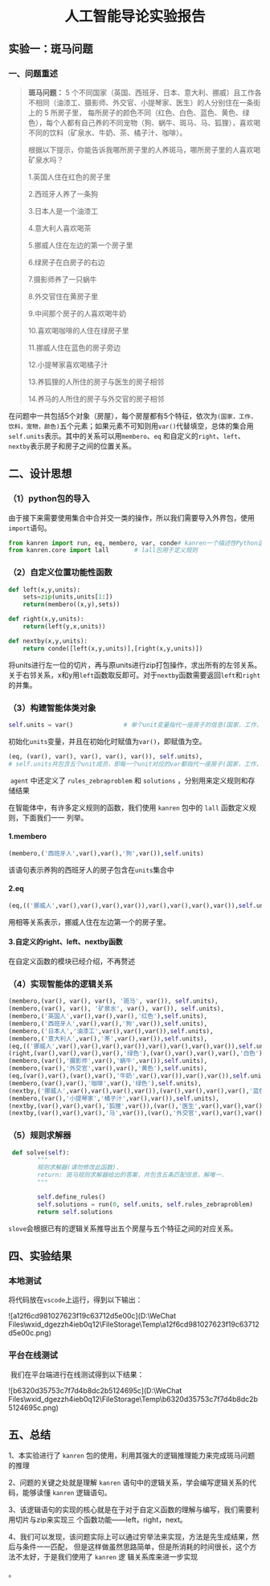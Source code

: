 # <center>人工智能导论实验报告<center>

## 实验一：斑马问题

### 一、问题重述

>**斑马问题：** 5 个不同国家（英国、西班牙、日本、意大利、挪威）且工作各不相同（油漆工、摄影师、外交官、小提琴家、医生）的人分别住在一条街上的 5 所房子里，
>每所房子的颜色不同（红色、白色、蓝色、黄色、绿色），每个人都有自己养的不同宠物（狗、蜗牛、斑马、马、狐狸），喜欢喝不同的饮料（矿泉水、牛奶、茶、橘子汁、咖啡）。
>
>根据以下提示，你能告诉我哪所房子里的人养斑马，哪所房子里的人喜欢喝矿泉水吗？
>
>1.英国人住在红色的房子里 
>
>2.西班牙人养了一条狗 
>
>3.日本人是一个油漆工 
>
>4.意大利人喜欢喝茶 
>
>5.挪威人住在左边的第一个房子里 
>
>6.绿房子在白房子的右边
>
>7.摄影师养了一只蜗牛
>
>8.外交官住在黄房子里 
>
>9.中间那个房子的人喜欢喝牛奶
>
>10.喜欢喝咖啡的人住在绿房子里 
>
>11.挪威人住在蓝色的房子旁边 
>
>12.小提琴家喜欢喝橘子汁 
>
>13.养狐狸的人所住的房子与医生的房子相邻 
>
>14.养马的人所住的房子与外交官的房子相邻

​	在问题中一共包括5个对象（房屋），每个房屋都有5个特征，依次为`(国家，工作，饮料，宠物，颜色)`五个元素；如果元素不可知则用`var()`代替填空，总体的集合用`self.units`表示。其中的关系可以用`membero`、`eq` 和自定义的`right`、`left`、 `nextby`表示房子和房子之间的位置关系。



## 二、设计思想

### （1）python包的导入

​	由于接下来需要使用集合中合并交一类的操作，所以我们需要导入外界包，使用`import`语句。

```python
from kanren import run, eq, membero, var, conde# kanren一个描述性Python逻辑
from kanren.core import lall       # lall包用于定义规则             
```

### （2）自定义位置功能性函数

```python
def left(x,y,units):
    sets=zip(units,units[1:])
    return(membero((x,y),sets))

def right(x,y,units):
    return(left(y,x,units))

def nextby(x,y,units):
    return conde([left(x,y,units)],[right(x,y,units)])
```

​	将units进行左一位的切片，再与原units进行zip打包操作，求出所有的左邻关系。关于右邻关系，x和y用`left`函数取反即可。对于`nextby`函数需要返回`left`和`right`的并集。

### （3）构建智能体类对象

```python
self.units = var()              # 单个unit变量指代一座房子的信息(国家，工作，饮料，宠物，颜色)
```

​	初始化`units`变量，并且在初始化时赋值为`var()`，即赋值为空。

```python
(eq, (var(), var(), var(), var(), var()), self.units),        
# self.units共包含五个unit成员，即每一个unit对应的var都指代一座房子(国家，工作，饮料，宠物，颜色)
```

​	`agent` 中还定义了 `rules_zebraproblem` 和 `solutions` ，分别用来定义规则和存储结果

在智能体中，有许多定义规则的函数，我们使用 `kanren` 包中的 `lall` 函数定义规则，下面我们一一 列举。

#### 1.membero

```python
(membero,('西班牙人',var(),var(),'狗',var()),self.units)
```

该语句表示养狗的西班牙人的房子包含在`units`集合中

#### 2.eq

```python
(eq,(('挪威人',var(),var(),var(),var()),var(),var(),var(),var()),self.units)
```

用相等关系表示，挪威人住在左边第一个的房子里。

#### 3.自定义的right、left、nextby函数

在自定义函数的模块已经介绍，不再赘述

### （4）实现智能体的逻辑关系

```python
(membero,(var(), var(), var(), '斑马', var()), self.units),
(membero,(var(), var(), '矿泉水', var(), var()), self.units),
(membero,('英国人',var(),var(),var(),'红色'),self.units),
(membero,('西班牙人',var(),var(),'狗',var()),self.units),
(membero,('日本人','油漆工',var(),var(),var()),self.units),
(membero,('意大利人',var(),'茶',var(),var()),self.units),
(eq,(('挪威人',var(),var(),var(),var()),var(),var(),var(),var()),self.units),
(right,(var(),var(),var(),var(),'绿色'),(var(),var(),var(),var(),'白色'),self.units),
(membero,(var(),'摄影师',var(),'蜗牛',var()),self.units),
(membero,(var(),'外交官',var(),var(),'黄色'),self.units),
(eq,(var(),var(),(var(),var(),'牛奶',var(),var()),var(),var()),self.units),
(membero,(var(),var(),'咖啡',var(),'绿色'),self.units),
(nextby,('挪威人',var(),var(),var(),var()),(var(),var(),var(),var(),'蓝色'),self.units),
(membero,(var(),'小提琴家','橘子汁',var(),var()),self.units),
(nextby,(var(),var(),var(),'狐狸',var()),(var(),'医生',var(),var(),var()),self.units),
(nextby,(var(),var(),var(),'马',var()),(var(),'外交官',var(),var(),var()),self.units)
```

### （5）规则求解器

```python
 def solve(self):
        """
        规则求解器(请勿修改此函数).
        return: 斑马规则求解器给出的答案，共包含五条匹配信息，解唯一.
        """

        self.define_rules()
        self.solutions = run(0, self.units, self.rules_zebraproblem)
        return self.solutions
```

`slove`会根据已有的逻辑关系推导出五个房屋与五个特征之间的对应关系。

## 四、实验结果

### 本地测试

将代码放在`vscode`上运行，得到以下输出：

![a12f6cd981027623f19c63712d5e00c](D:\WeChat Files\wxid_dgezzh4ieb0q12\FileStorage\Temp\a12f6cd981027623f19c63712d5e00c.png)

### 平台在线测试

​	我们在平台端进行在线测试得到以下结果：

![b6320d35753c7f7d4b8dc2b5124695c](D:\WeChat Files\wxid_dgezzh4ieb0q12\FileStorage\Temp\b6320d35753c7f7d4b8dc2b5124695c.png)

## 五、总结

1、本实验进行了 `kanren` 包的使用，利用其强大的逻辑推理能力来完成斑马问题的推理

2、问题的关键之处就是理解 `kanren` 语句中的逻辑关系，学会编写逻辑关系的代码，能够读懂 `kanren` 逻辑语句。

3、该逻辑语句的实现的核心就是在于对于自定义函数的理解与编写，我们需要利用切片与zip来实现三 个函数功能——left，right，next。

4、我们可以发现，该问题实际上可以通过穷举法来实现，方法是先生成结果，然后与条件一一匹配， 但是这样做虽然思路简单，但是所消耗的时间很长，这个方法不太好，于是我们使用了 `kanren` 逻 辑关系库来进一步实现

。